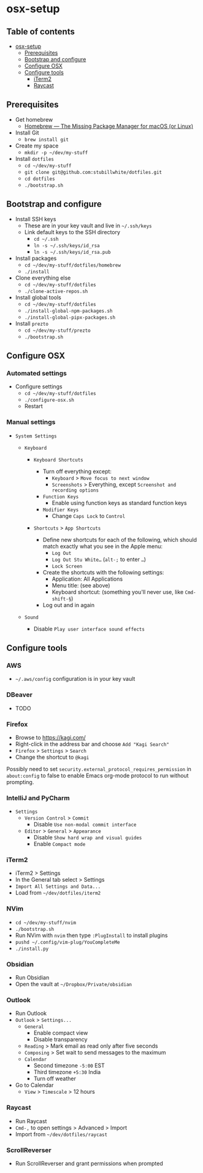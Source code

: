 # osx-setup #

<!-- markdown-toc start - Don't edit this section. Run M-x markdown-toc-refresh-toc -->
## Table of contents ##

- [osx-setup](#osx-setup)
    - [Prerequisites](#prerequisites)
    - [Bootstrap and configure](#bootstrap-and-configure)
    - [Configure OSX](#configure-osx)
    - [Configure tools](#configure-tools)
        - [iTerm2](#iterm2)
        - [Raycast](#raycast)

<!-- markdown-toc end -->

## Prerequisites ##

- Get homebrew
    - [Homebrew — The Missing Package Manager for macOS (or Linux)](https://brew.sh/)
- Install Git
    - `brew install git`
- Create my space
    - `mkdir -p ~/dev/my-stuff`
- Install `dotfiles`
    - `cd ~/dev/my-stuff`
    - `git clone git@github.com:stubillwhite/dotfiles.git`
    - `cd dotfiles`
    - `./bootstrap.sh`

## Bootstrap and configure ##

- Install SSH keys
    - These are in your key vault and live in `~/.ssh/keys`
    - Link default keys to the SSH directory
        - `cd ~/.ssh`
        - `ln -s ~/.ssh/keys/id_rsa`
        - `ln -s ~/.ssh/keys/id_rsa.pub`
- Install packages
    - `cd ~/dev/my-stuff/dotfiles/homebrew`
    - `./install`
- Clone everything else
    - `cd ~/dev/my-stuff/dotfiles`
    - `./clone-active-repos.sh`
- Install global tools
    - `cd ~/dev/my-stuff/dotfiles`
    - `./install-global-npm-packages.sh`
    - `./install-global-pipx-packages.sh`
- Install `prezto`
    - `cd ~/dev/my-stuff/prezto`
    - `./bootstrap.sh`

## Configure OSX ##

### Automated settings ###

- Configure settings
    - `cd ~/dev/my-stuff/dotfiles`
    - `./configure-osx.sh`
    - Restart

### Manual settings ###

- `System Settings`
    - `Keyboard`
        - `Keyboard Shortcuts`
            - Turn off everything except:
                - `Keyboard` > `Move focus to next window`
                - `Screenshots` > Everything, except `Screenshot and recording options`
            - `Function Keys`
                - Enable using function keys as standard function keys
            - `Modifier Keys`
                - Change `Caps Lock` to `Control`

        - `Shortcuts` > `App Shortcuts`
            - Define new shortcuts for each of the following, which should match exactly what you see in the Apple menu:
                - `Log Out`
                - `Log Out Stu White…` (`alt-;` to enter `…`)
                - `Lock Screen`
            - Create the shortcuts with the following settings:
                - Application: All Applications
                - Menu title: (see above)
                - Keyboard shortcut: (something you'll never use, like `Cmd-shift-§`)
            - Log out and in again

    - `Sound`
        - Disable `Play user interface sound effects`

## Configure tools ##

### AWS ###

- `~/.aws/config` configuration is in your key vault

### DBeaver ###

- TODO

### Firefox ###

- Browse to https://kagi.com/
- Right-click in the address bar and choose `Add "Kagi Search"`
- `Firefox` > `Settings` > `Search`
- Change the shortcut to `@kagi`

Possibly need to set `security.external_protocol_requires_permission` in `about:config` to false to enable Emacs
org-mode protocol to run without prompting.

### IntelliJ and PyCharm ###

- `Settings` 
    - `Version Control` > `Commit`
        - Disable `Use non-modal commit interface`
    - `Editor` > `General` > `Appearance`
        - Disable `Show hard wrap and visual guides`
        - Enable `Compact mode`

### iTerm2 ###

- iTerm2 > Settings
- In the General tab select > Settings
- `Import All Settings and Data...`
- Load from `~/dev/dotfiles/iterm2`

### NVim ###

- `cd ~/dev/my-stuff/nvim`
- `./bootstrap.sh`
- Run NVim with `nvim` then type `:PlugInstall` to install plugins
- `pushd ~/.config/vim-plug/YouCompleteMe`
- `./install.py`

### Obsidian ###

- Run Obsidian
- Open the vault at `~/Dropbox/Private/obsidian`

### Outlook ###

- Run Outlook
- `Outlook` > `Settings...`
    - `General` 
        - Enable compact view
        - Disable transparency
    - `Reading` > Mark email as read only after five seconds
    - `Composing` > Set wait to send messages to the maximum
    - `Calendar`
        - Second timezone `-5:00` EST
        - Third timezone `+5:30` India
        - Turn off weather
- Go to Calendar
    - `View` > `Timescale` > 12 hours

### Raycast ###

- Run Raycast
- `Cmd-,` to open settings > Advanced > Import
- Import from `~/dev/dotfiles/raycast`

### ScrollReverser ###

- Run ScrollReverser and grant permissions when prompted

